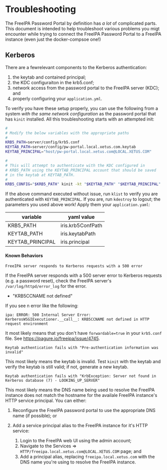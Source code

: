 # Troubleshooting

The FreeIPA Password Portal by definition has _a lot_ of complicated 
parts. This document is intended to help troubleshoot various problems
you migt encounter while trying to connect the FreeIPA Password Portal
to a FreeIPA instance (even just the docker-compsoe one!)

## Kerberos

There are a fewrelevant components to the Kerberos authentication:

1. the keytab and contained principal;
2. the KDC configuraiton in the krb5.conf;
3. network access from the password portal to the FreeIPA server (KDC); and
4. properly configuring your `application.yml`.

To verify you have these setup properly, you can use the following from
a system _with the same network configuration_ as the password portal
that has `kinit` installed. All this troubleshooting starts with an
attempted init:

```bash
#
# Modify the below variables with the appropriate paths
#
KRB5_PATH=server/config/krb5.conf
KEYTAB_PATH=server/config/pw-portal.local.xetus.com.keytab
KEYTAB_PRINCIPAL="host/pw-portal.local.xetus.com@LOCAL.XETUS.COM"

#
# This will attempt to authenticate with the KDC configured in
# KRB5_PATH using the KEYTAB_PRINCIPAL account that should be saved 
# in the keytab at KEYTAB_PATH.
#
KRB5_CONFIG="$KRB5_PATH" kinit -kt "$KEYTAB_PATH" "$KEYTAB_PRINCIPAL"
```

If the above command executed without issue, run `klist` to verify 
you are authenticated with `KEYTAB_PRINCIPAL`. If you are, run `kdestroy`
to logout; the parameters you used above work! Apply them your 
`application.yaml`:

|variable|yaml value|
|--------|----------|
|KRB5_PATH|iris.krb5ConfPath|
|KEYTAB_PATH|iris.keytabPath|
|KEYTAB_PRINCIPAL|iris.principal|

#### Known Behaviors

``FreeIPA server responds to Kerberos requests with a 500 error``

If the FreeIPA server responds with a 500 server error to Kerberos 
requests (e.g. a password reset), check the FreeIPA server's 
`/var/log/httpd/error_log` for the error.

* "KRB5CCNAME not defined"

If you see n error like the following:

```
ipa: ERROR: 500 Internal Server Error: KerberosWSGIExecutioner.__call__: KRB5CCNAME not defined in HTTP request environment
```

It most likely means that you don't have `forwardable=true` in your
`krb5.conf` file. See https://pagure.io/freeipa/issue/4745.

``Keytab authentication fails with "Pre-authentication information was invalid"``

This most likely means the keytab is invalid. Test `kinit` with the keytab and
verify the keytab is still valid; if not, generate a new keytab.

``Keytab authentication fails with "KrbException: Server not found in Kerberos database (7) - LOOKING_UP_SERVER"``

This most likely means the DNS name being used to resolve the FreeIPA instance
does not match the hostname for the availale FreeIPA instance's HTTP service
principal. You can either:

1. Reconfigure the FreeIPA password portal to use the appropriate DNS name (if 
   possible); or
2. Add a service principal alias to the FreeIPA instance for it's HTTP service:

    1. Login to the FreeIPA web UI using the admin account;
    2. Navigate to the Services => `HTTP/freeipa.local.xetus.com@LOCAL.XETUS.COM` page; and
    3. Add a principal alias, replacing `freeipa.local.xetus.com` with the 
       DNS name you're using to resolve the FreeIPA instance.
